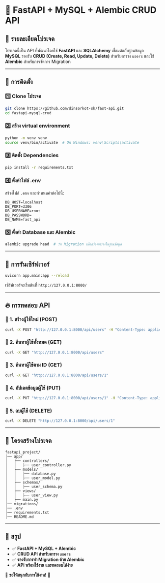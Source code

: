 # 🚀 FastAPI + MySQL + Alembic CRUD API

## 📌 รายละเอียดโปรเจค
โปรเจคนี้เป็น API ที่พัฒนาโดยใช้ **FastAPI** และ **SQLAlchemy** เชื่อมต่อกับฐานข้อมูล **MySQL** รองรับ **CRUD (Create, Read, Update, Delete)** สำหรับตาราง `users` และใช้ **Alembic** สำหรับการจัดการ Migration

---
## 🔧 การติดตั้ง

### 1️⃣ **Clone โปรเจค**
```bash
git clone https://github.com/dinsorkot-sk/fast-api.git
cd fastapi-mysql-crud
```

### 2️⃣ **สร้าง virtual environment**
```bash
python -m venv venv
source venv/bin/activate  # On Windows: venv\Scripts\activate
```

### 3️⃣ **ติดตั้ง Dependencies**
```bash
pip install -r requirements.txt
```

### 4️⃣ **ตั้งค่าไฟล์ .env**
สร้างไฟล์ `.env` และกำหนดค่าต่อไปนี้:
```env
DB_HOST=localhost
DB_PORT=3306
DB_USERNAME=root
DB_PASSWORD=
DB_NAME=fast_api
```

### 5️⃣ **ตั้งค่า Database และ Alembic**
```bash
alembic upgrade head  # รัน Migration เพื่อสร้างตารางในฐานข้อมูล
```

---
## 🚀 การรันเซิร์ฟเวอร์
```bash
uvicorn app.main:app --reload
```
เซิร์ฟเวอร์จะเริ่มต้นที่ `http://127.0.0.1:8000/`

---
## 🔥 การทดสอบ API
### 📌 1. สร้างผู้ใช้ใหม่ (POST)
```bash
curl -X POST "http://127.0.0.1:8000/api/users" -H "Content-Type: application/json" -d '{"name": "John Doe", "email": "john@example.com", "age": 30}'
```

### 📌 2. ค้นหาผู้ใช้ทั้งหมด (GET)
```bash
curl -X GET "http://127.0.0.1:8000/api/users"
```

### 📌 3. ค้นหาผู้ใช้ตาม ID (GET)
```bash
curl -X GET "http://127.0.0.1:8000/api/users/1"
```

### 📌 4. อัปเดตข้อมูลผู้ใช้ (PUT)
```bash
curl -X PUT "http://127.0.0.1:8000/api/users/1" -H "Content-Type: application/json" -d '{"name": "John Updated", "age": 35}'
```

### 📌 5. ลบผู้ใช้ (DELETE)
```bash
curl -X DELETE "http://127.0.0.1:8000/api/users/1"
```

---
## 🎯 โครงสร้างโปรเจค
```
fastapi_project/
│── app/
│   ├── controllers/
│   │   ├── user_controller.py
│   ├── models/
│   │   ├── database.py
│   │   ├── user_model.py
│   ├── schemas/
│   │   ├── user_schema.py
│   ├── views/
│   │   ├── user_view.py
│   ├── main.py
│── migrations/
│── .env
│── requirements.txt
│── README.md
```

---
## 🎉 สรุป
- ✅ **FastAPI + MySQL + Alembic**
- ✅ **CRUD API สำหรับตาราง `users`**
- ✅ **รองรับการทำ Migration ด้วย Alembic**
- ✅ **API พร้อมใช้งาน และทดสอบได้ง่าย**

🚀 **ขอให้สนุกกับการใช้งาน!** 🎉
